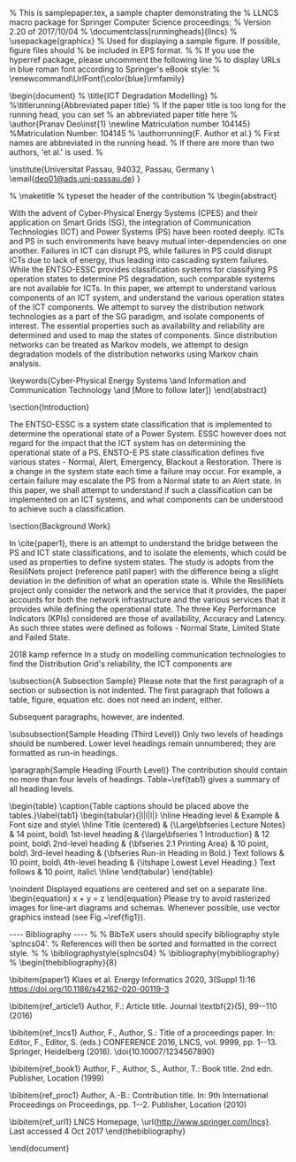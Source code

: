 % This is samplepaper.tex, a sample chapter demonstrating the
% LLNCS macro package for Springer Computer Science proceedings;
% Version 2.20 of 2017/10/04
%
\documentclass[runningheads]{llncs}
%
\usepackage{graphicx}
% Used for displaying a sample figure. If possible, figure files should
% be included in EPS format.
%
% If you use the hyperref package, please uncomment the following line
% to display URLs in blue roman font according to Springer's eBook style:
% \renewcommand\UrlFont{\color{blue}\rmfamily}

\begin{document}
%
\title{ICT Degradation Modelling}
%
%\titlerunning{Abbreviated paper title}
% If the paper title is too long for the running head, you can set
% an abbreviated paper title here
%
\author{Pranav Deo\inst{1} \newline Matriculation number 104145}
%Matriculation Number: 104145
%
\authorrunning{F. Author et al.}
% First names are abbreviated in the running head.
% If there are more than two authors, 'et al.' is used.
%


\institute{Universitat Passau, 94032, Passau, Germany \\
\email{deo01@ads.uni-passau.de}
}

%
\maketitle              % typeset the header of the contribution
%
\begin{abstract}

With the advent of Cyber-Physical Energy Systems (CPES) and their application on Smart Grids (SG), the integration of Communication Technologies (ICT) and Power Systems (PS) have been rooted deeply. ICTs and PS in such environments have heavy mutual inter-dependencies on one another. Failures in ICT can disrupt PS, while failures in PS could disrupt ICTs due to lack of energy, thus leading into  cascading system failures. While the ENTSO-ESSC provides classification systems for classifying PS operation states to determine PS degradation, such comparable systems are not available for ICTs. In this paper, we attempt to understand various components of an ICT system, and understand the various operation states of the ICT components. We attempt to survey the distribution network technologies as a part of the SG paradigm, and isolate components of interest. The essential properties such as availability and reliability are determined and used to map the states of components. Since distribution networks can be treated as Markov models, we attempt to design degradation models of the distribution networks using Markov chain analysis. 

\keywords{Cyber-Physical Energy Systems \and Information and Communication Technology \and [More to follow later]}
\end{abstract}

\section{Introduction}

The ENTSO-ESSC is a system state classification that is implemented to determine the operational state of a Power System. ESSC however does not regard for the impact that the ICT system has on determining the operational state of a PS. 
ENSTO-E PS state classification defines five various states - Normal, Alert, Emergency, Blackout a Restoration. There is a change in the system state each time a failure may occur. For example, a certain failure may escalate the PS from a Normal state to an Alert state. In this paper, we shall attempt to understand if such a classification can be implemented on an ICT systems, and what components can be understood to achieve such a classification.

\section{Background Work}

In \cite{paper1}, there is an attempt to understand the bridge between the PS and ICT state classifications, and to isolate the elements, which could be used as properties to define system states. The study is adopts from the ResiliNets project (reference patil paper) with the difference being a slight deviation in the definition of what an operation state is. While the ResiliNets project only consider the network and the service that it provides, the paper accounts for both the network infrastructure and the various services that it provides while defining the operational state. The three Key Performance Indicators (KPIs) considered are those of availability, Accuracy and Latency. As such three states were defined as follows - Normal State, Limited State and Failed State.

2018 kamp refernce
In a study on modelling communication technologies to find the Distribution Grid's reliability, the ICT components are 




\subsection{A Subsection Sample}
Please note that the first paragraph of a section or subsection is
not indented. The first paragraph that follows a table, figure,
equation etc. does not need an indent, either.

Subsequent paragraphs, however, are indented.

\subsubsection{Sample Heading (Third Level)} Only two levels of
headings should be numbered. Lower level headings remain unnumbered;
they are formatted as run-in headings.

\paragraph{Sample Heading (Fourth Level)}
The contribution should contain no more than four levels of
headings. Table~\ref{tab1} gives a summary of all heading levels.

\begin{table}
\caption{Table captions should be placed above the
tables.}\label{tab1}
\begin{tabular}{|l|l|l|}
\hline
Heading level &  Example & Font size and style\\
\hline
Title (centered) &  {\Large\bfseries Lecture Notes} & 14 point, bold\\
1st-level heading &  {\large\bfseries 1 Introduction} & 12 point, bold\\
2nd-level heading & {\bfseries 2.1 Printing Area} & 10 point, bold\\
3rd-level heading & {\bfseries Run-in Heading in Bold.} Text follows & 10 point, bold\\
4th-level heading & {\itshape Lowest Level Heading.} Text follows & 10 point, italic\\
\hline
\end{tabular}
\end{table}


\noindent Displayed equations are centered and set on a separate
line.
\begin{equation}
x + y = z
\end{equation}
Please try to avoid rasterized images for line-art diagrams and
schemas. Whenever possible, use vector graphics instead (see
Fig.~\ref{fig1}).


---- Bibliography ----
%
% BibTeX users should specify bibliography style 'splncs04'.
% References will then be sorted and formatted in the correct style.
%
% \bibliographystyle{splncs04}
% \bibliography{mybibliography}
%
\begin{thebibliography}{8}

\bibitem{paper1}
Klaes et al. Energy Informatics 2020, 3(Suppl 1):16
https://doi.org/10.1186/s42162-020-00119-3


\bibitem{ref_article1}
Author, F.: Article title. Journal \textbf{2}(5), 99--110 (2016)

\bibitem{ref_lncs1}
Author, F., Author, S.: Title of a proceedings paper. In: Editor,
F., Editor, S. (eds.) CONFERENCE 2016, LNCS, vol. 9999, pp. 1--13.
Springer, Heidelberg (2016). \doi{10.10007/1234567890}

\bibitem{ref_book1}
Author, F., Author, S., Author, T.: Book title. 2nd edn. Publisher,
Location (1999)

\bibitem{ref_proc1}
Author, A.-B.: Contribution title. In: 9th International Proceedings
on Proceedings, pp. 1--2. Publisher, Location (2010)

\bibitem{ref_url1}
LNCS Homepage, \url{http://www.springer.com/lncs}. Last accessed 4
Oct 2017
\end{thebibliography}


\end{document}
